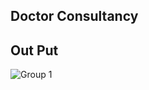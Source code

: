 ## Doctor Consultancy
## Out Put
![Group 1](https://user-images.githubusercontent.com/96828761/204147923-85e0b3df-5f40-4e74-9da6-474b8264b5fa.png)
